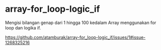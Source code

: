 # array-for_loop-logic_if
Mengisi bilangan genap dari 1 hingga 100  kedalam Array menggunakan for loop dan logika if.

https://github.com/atamburak/array-for_loop-logic_if/issues/1#issue-1268325216

